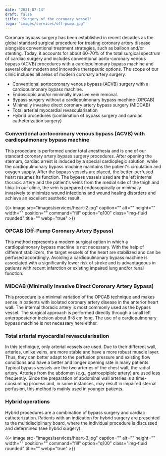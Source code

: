 ```yaml
---
date: "2021-07-14"
draft: false
title: "Surgery of the coronary vessel"
logo: "images/services/off-pump.jpg"
---
```


Coronary bypass surgery has been established in recent decades as the global standard surgical procedure for treating coronary artery disease alongside conventional treatment strategies, such as balloon and/or stenting. Today, it accounts for about 60-70% of the total surgical spectrum of cardiac surgery and includes conventional aorto-coronary venous bypass (ACVB) procedures with a cardiopulmonary bypass machine and several other modern and innovative therapeutic options. The scope of our clinic includes all areas of modern coronary artery surgery.

- Conventional aortocoronary venous bypass (ACVB) surgery with a cardiopulmonary bypass machine.
- Endoscopic and/or minimally invasive vein removal.
- Bypass surgery without a cardiopulmonary bypass machine (OPCAB)
- Minimally invasive direct coronary artery bypass surgery (MIDCAB)
- Total arterial myocardial revascularisation 
- Hybrid procedures (combination of bypass surgery and cardiac catheterization surgery)

### Conventional aortocoronary venous bypass (ACVB) with cardiopulmonary bypass machine

This procedure is performed under total anesthesia and is one of our standard coronary artery bypass surgery procedures. After opening the sternum, cardiac arrest is induced by a special cardioplegic solution, while the cardiopulmonary bypass machine maintains the patient's circulation and oxygen supply. After the bypass vessels are placed, the better-perfused heart resumes its function. The bypass vessels used are the left internal thoracic artery and the patient's veins from the medial side of the thigh and tibia. In our clinic, the vein is prepared endoscopically or minimally invasively to minimize wound infections and wound healing disorders and achieve an excellent aesthetic result.

{{< image src="images/services/heart-2.jpg" caption="" alt="" height="" width="" position="" command="fill" option="q100" class="img-fluid rounded" title="" webp="true" >}}

### OPCAB (Off-Pump Coronary Artery Bypass)

This method represents a modern surgical option in which a cardiopulmonary bypass machine is not necessary. With the help of different stabilizers, the target vessels of the heart are stabilized and can be perfused accordingly. Avoiding a cardiopulmonary bypass machine is associated with a significantly lower risk of stroke and is advantageous in patients with recent infarction or existing impaired lung and/or renal function.
### MIDCAB (Minimally Invasive Direct Coronary Artery Bypass)

This procedure is a minimal variation of the OPCAB technique and makes sense in patients with isolated coronary artery disease in the anterior heart wall. The internal thoracic artery is most commonly used as the bypass vessel. The surgical approach is performed directly through a small left anteroposterior incision about 6-8 cm long. The use of a cardiopulmonary bypass machine is not necessary here either. 

### Total arterial myocardial revascularisation

In this technique, only arterial vessels are used. Due to their different wall, arteries, unlike veins, are more stable and have a more robust muscle layer. Thus, they can better adapt to the perfusion pressure and existing flow conditions and have a better and longer opening rate in many patients. Typical bypass vessels are the two arteries of the chest wall, the radial artery. Arteries from the abdomen (e.g., gastroepiploic artery) are used less frequently. Since the preparation of abdominal wall arteries is a time-consuming process and, in some instances, may result in impaired sternal perfusion, this method is mainly used in younger patients.

### Hybrid operations

Hybrid procedures are a combination of bypass surgery and cardiac catheterization. Patients with an indication for hybrid surgery are presented to the multidisciplinary board, where the individual procedure is discussed and determined (see hybrid surgery).

{{< image src="images/services/heart-3.jpg" caption="" alt="" height="" width="" position="" command="fill" option="q100" class="img-fluid rounded" title="" webp="true" >}}
